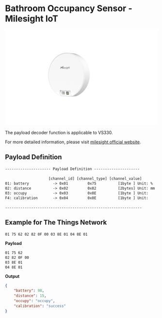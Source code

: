 # Bathroom Occupancy Sensor - Milesight IoT

![VS330](VS330.png)

The payload decoder function is applicable to VS330.

For more detailed information, please visit [milesight official website](https://www.milesight-iot.com).

## Payload Definition

```
--------------------- Payload Definition ---------------------

                    [channel_id] [channel_type] [channel_value]
01: battery           -> 0x01         0x75          [1byte ] Unit: %
02: distance          -> 0x02         0x82          [2bytes] Unit: mm
03: occupy            -> 0x03         0x8E          [1byte ] Unit: 
F4: calibration       -> 0x04         0x8E          [1byte ] Unit:

---------------------------------------------------------------

```

## Example for The Things Network

```
01 75 62 02 82 0F 00 03 8E 01 04 8E 01
```

**Payload**

```
01 75 62 
02 82 0F 00
03 8E 01
04 8E 01
```

**Output**

```json
{
    "battery": 98,
    "distance": 15,
    "occupy": "occupy",
    "calibration": "success"
}
```

